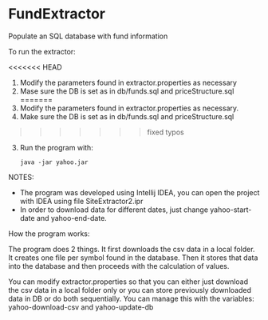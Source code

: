 FundExtractor
=============

Populate an SQL database with fund information

To run the extractor:

<<<<<<< HEAD
1) Modify the parameters found in extractor.properties as necessary
2) Mase sure the DB is set as in db/funds.sql and priceStructure.sql
=======
1) Modify the parameters found in extractor.properties as necessary.
2) Make sure the DB is set as in db/funds.sql and priceStructure.sql
>>>>>>> fixed typos
3) Run the program with:

       java -jar yahoo.jar


NOTES:

- The program was developed using Intellij IDEA, you can open the project with IDEA using file SiteExtractor2.ipr
- In order to download data for different dates, just change yahoo-start-date and yahoo-end-date.

How the program works:

The program does 2 things. It first downloads the csv data in a local folder. It creates one file per symbol found
in the database. Then it stores that data into the database and then proceeds with the calculation of values.

You can modify extractor.properties so that you can either just download the csv data in a local folder only or you
can store previously downloaded data in DB or do both sequentially. You can manage this with the variables:
yahoo-download-csv and yahoo-update-db